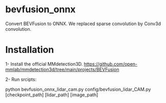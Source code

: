 # bevfusion_onnx
Convert BEVFusion to ONNX. We replaced sparse convolution by Conv3d convolution.

# Installation
1- Install the official MMdetection3D. https://github.com/open-mmlab/mmdetection3d/tree/main/projects/BEVFusion

2- Run srcipts:

python bevfusion_onnx_lidar_cam.py config/bevfusion_lidar_CAM.py [checkpoint_path] [lidar_path] [image_path]

